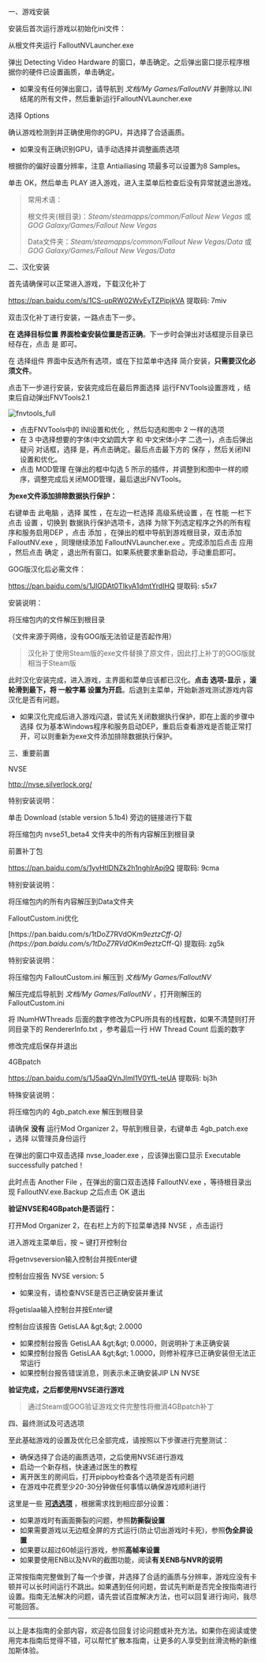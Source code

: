 <p>一、游戏安装</p>

<p>安装后首次运行游戏以初始化ini文件：</p>

<p>从根文件夹运行 FalloutNVLauncher.exe</p>

<p>弹出 Detecting Video Hardware 的窗口，单击确定。之后弹出窗口提示程序根据你的硬件已设置画质，单击确定。</p>

<ul><li>如果没有任何弹出窗口，请导航到 <em>文档/My Games/FalloutNV</em> 并删除以.INI结尾的所有文件，然后重新运行FalloutNVLauncher.exe</li></ul>

<p>选择 Options</p>

<p>确认游戏检测到并正确使用你的GPU，并选择了合适画质。</p>

<ul><li>如果没有正确识别GPU，请手动选择并调整画质选项</li></ul>

<p>根据你的偏好设置分辨率，注意 Antiailiasing 项最多可以设置为8 Samples。</p>

<p>单击 OK，然后单击 PLAY 进入游戏，进入主菜单后检查后没有异常就退出游戏。</p>

<blockquote><p>常用术语：</p><p>根文件夹(根目录)：<em>Steam/steamapps/common/Fallout New Vegas</em> 或 <em>GOG Galaxy/Games/Fallout New Vegas</em></p><p>Data文件夹：<em>Steam/steamapps/common/Fallout New Vegas/Data</em> 或 <em>GOG Galaxy/Games/Fallout New Vegas/Data</em></p></blockquote>

<p>二、汉化安装</p>

<p>首先请确保可以正常进入游戏，下载汉化补丁</p>

<p><a href="https://pan.baidu.com/s/1CS-upRW02WvEyTZPipjkVA">https://pan.baidu.com/s/1CS-upRW02WvEyTZPipjkVA</a> 提取码: 7miv</p>

<p>双击汉化补丁进行安装，一路点击下一步。</p>

<p><strong>在 选择目标位置 界面检查安装位置是否正确</strong>。下一步时会弹出对话框提示目录已经存在，点击 是 即可。</p>

<p>在 选择组件 界面中反选所有选项，或在下拉菜单中选择 简介安装，<strong>只需要汉化必须文件</strong>。</p>

<p>点击下一步进行安装，安装完成后在最后界面选择 运行FNVTools设置游戏 ，结束后自动弹出FNVTools2.1</p>

<p><img alt="fnvtools_full" title="fnvtools_full" src="https://raw.githubusercontent.com/feelbetterhua/nvguideline_cn/master/fnvtools_full.jpg"/></p>

<ul><li>点击FNVTools中的 INI设置和优化 ，然后勾选和图中 2 一样的选项</li><li>在 3 中选择想要的字体(中文幼圆大字 和 中文宋体小字 二选一)，点击后弹出 疑问 对话框，选择 是，再点击确定。最后点击最下方的 保存 ，然后关闭INI设置和优化。</li><li>点击 MOD管理 在弹出的框中勾选 5 所示的插件，并调整到和图中一样的顺序，调整完成后关闭MOD管理，最后退出FNVTools。</li></ul>

<p><strong>为exe文件添加排除数据执行保护：</strong></p>

<p>右键单击 此电脑 ，选择 属性 ，在左边一栏选择 高级系统设置 ，在 性能 一栏下点击 设置 ，切换到 数据执行保护选项卡，选择 为除下列选定程序之外的所有程序和服务启用DEP ，点击 添加 ，在弹出的框中导航到游戏根目录，双击添加 FalloutNV.exe ，同理继续添加 FalloutNVLauncher.exe 。完成添加后点击 应用 ，然后点击 确定 ，退出所有窗口。如果系统要求重新启动，手动重启即可。</p>

<p>GOG版汉化后必需文件：</p>

<p><a href="https://pan.baidu.com/s/1JlGDAt0TlkvA1dmtYrdIHQ">https://pan.baidu.com/s/1JlGDAt0TlkvA1dmtYrdIHQ</a> 提取码: s5x7</p>

<p>安装说明：</p>

<p>将压缩包内的文件解压到根目录</p>

<p>（文件来源于网络，没有GOG版无法验证是否起作用）</p>

<blockquote><p>汉化补丁使用Steam版的exe文件替换了原文件，因此打上补丁的GOG版就相当于Steam版</p></blockquote>

<p>此时汉化安装完成，进入游戏，主界面和菜单应该都已汉化。<strong>点击 选项-显示 ，滚轮滑到最下，将 一般字幕 设置为开启</strong>。后退到主菜单，开始新游戏测试游戏内容汉化是否有问题。</p>

<ul><li>如果汉化完成后进入游戏闪退，尝试先关闭数据执行保护，即在上面的步骤中选择 仅为基本Windows程序和服务启动DEP，重启后查看游戏是否能正常打开，可以则重新为exe文件添加排除数据执行保护。</li></ul>

<p>三、重要前置</p>

<p>NVSE</p>

<p><a href="http://nvse.silverlock.org/">http://nvse.silverlock.org/</a></p>

<p>特别安装说明：</p>

<p>单击 Download (stable version 5.1b4) 旁边的链接进行下载</p>

<p>将压缩包内 nvse<em>5</em>1_beta4 文件夹中的所有内容解压到根目录</p>

<p>前置补丁包</p>

<p><a href="https://pan.baidu.com/s/1yvHtlDNZk2h1nghIrApj9Q">https://pan.baidu.com/s/1yvHtlDNZk2h1nghIrApj9Q</a> 提取码: 9cma</p>

<p>特别安装说明：</p>

<p>将压缩包内的所有内容解压到Data文件夹</p>

<p>FalloutCustom.ini优化</p>

<p>[https://pan.baidu.com/s/1tDoZ7RVdOKm9<em>eztzCff-Q](https://pan.baidu.com/s/1tDoZ7RVdOKm9</em>eztzCff-Q) 提取码: zg5k</p>

<p>特别安装说明：</p>

<p>将压缩包内 FalloutCustom.ini 解压到 <em>文档/My Games/FalloutNV</em></p>

<p>解压完成后导航到 <em>文档/My Games/FalloutNV</em> ，打开刚解压的 FalloutCustom.ini</p>

<p>将 INumHWThreads 后面的数字修改为CPU所具有的线程数，如果不清楚则打开同目录下的 RendererInfo.txt ，参考最后一行 HW Thread Count 后面的数字</p>

<p>修改完成后保存并退出</p>

<p>4GBpatch</p>

<p><a href="https://pan.baidu.com/s/1J5aaQVnJIml1V0YfL-teUA">https://pan.baidu.com/s/1J5aaQVnJIml1V0YfL-teUA</a> 提取码: bj3h</p>

<p>特殊安装说明：</p>

<p>将压缩包内的 4gb_patch.exe 解压到根目录</p>

<p>请确保 <strong>没有</strong> 运行Mod Organizer 2，导航到根目录，右键单击 4gb_patch.exe ，选择 以管理员身份运行</p>

<p>在弹出的窗口中双击选择 nvse_loader.exe ，应该弹出窗口显示 Executable successfully patched！</p>

<p>此时点击 Another File ，在弹出的窗口双击选择 FalloutNV.exe ，等待根目录出现 FalloutNV.exe.Backup 之后点击 OK 退出</p>

<p><strong>验证NVSE和4GBpatch是否运行：</strong></p>

<p>打开Mod Organizer 2，在右栏上方的下拉菜单选择 NVSE ，点击运行</p>

<p>进入游戏主菜单后，按 ~ 键打开控制台</p>

<p>将getnvseversion输入控制台并按Enter键</p>

<p>控制台应报告 NVSE version: 5</p>

<ul><li>如果没有，请检查NVSE是否已正确安装并重试</li></ul>

<p>将getislaa输入控制台并按Enter键</p>

<p>控制台应该报告 GetisLAA &amp;gt;&amp;gt; 2.0000</p>

<ul><li>如果控制台报告 GetisLAA &amp;gt;&amp;gt; 0.0000，则说明补丁未正确安装</li><li>如果控制台报告 GetisLAA &amp;gt;&amp;gt; 1.0000，则修补程序已正确安装但无法正常运行</li><li>如果控制台报告错误消息，则表示未正确安装JIP LN NVSE</li></ul>

<p><strong>验证完成，之后都使用NVSE进行游戏</strong></p>

<blockquote><p>通过Steam或GOG验证游戏文件完整性将撤消4GBpatch补丁</p></blockquote>

<p>四、最终测试及可选选项</p>

<p>至此基础游戏的设置及优化已全部完成，请按照以下步骤进行完整测试：</p>

<ul><li>确保选择了合适的画质选项，之后使用NVSE进行游戏</li><li>启动一个新存档，快速通过医生的教程</li><li>离开医生的房间后，打开pipboy检查各个选项是否有问题</li><li>在游戏中花费至少20-30分钟做任何事情以确保游戏顺利进行</li></ul>

<p>这里是一些 <strong><a href="https://github.com/feelbetterhua/nvguideline_cn/blob/master/md/display.md" title="可选选项">可选选项</a></strong> ，根据需求找到相应部分设置：</p>

<ul><li>如果游戏时有画面撕裂的问题，参照<strong>防撕裂设置</strong></li><li>如果需要游戏以无边框全屏的方式运行(防止切出游戏时卡死)，参照<strong>伪全屏设置</strong></li><li>如果要以超过60帧运行游戏，参照<strong>高帧率设置</strong></li><li>如果要使用ENB以及NVR的截图功能，阅读<strong>有关ENB与NVR的说明</strong></li></ul>

<p>正常按指南完整做到了每一个步骤，并选择了合适的画质与分辨率，游戏应没有卡顿并可以长时间运行不跳出。如果遇到任何问题，尝试先判断是否完全按指南进行设置。指南无法解决的问题，请先尝试百度解决方法，也可以回复进行询问，我尽可能回答。</p>

<hr/>

<p>以上是本指南的全部内容，欢迎各位回复讨论问题或补充方法。如果你在阅读或使用完本指南后觉得不错，可以帮忙扩散本指南，让更多的人享受到丝滑流畅的新维加斯体验。</p>
